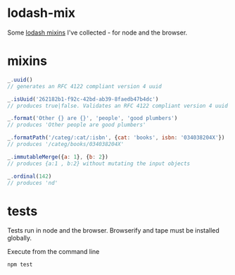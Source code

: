 # lodash-mix

Some [lodash mixins](http://lodash.com/docs#mixin) I've collected - for node and the browser.

# mixins

```javascript
_.uuid()
// generates an RFC 4122 compliant version 4 uuid
```

```javascript
_.isUuid('262182b1-f92c-42bd-ab39-8faedb47b4dc')
// produces true|false. Validates an RFC 4122 compliant version 4 uuid
```

```javascript
_.format('Other {} are {}', 'people', 'good plumbers')
// produces 'Other people are good plumbers'
```

```javascript
_.formatPath('/categ/:cat/:isbn', {cat: 'books', isbn: '034038204X'})
// produces '/categ/books/034038204X'
```

```javascript
_.immutableMerge({a: 1}, {b: 2})
// produces {a:1 , b:2} without mutating the input objects
```

```javascript
_.ordinal(142)
// produces 'nd'
```

# tests

Tests run in node and the browser. Browserify and tape must be installed globally.

Execute from the command line

```bash
npm test
```
